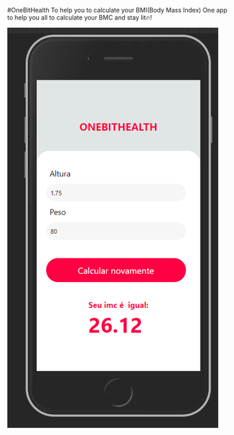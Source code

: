 #OneBitHealth
To help you to calculate your BMI(Body Mass Index)
One app to help you all to calculate your BMC and stay lit🔥!

![alt text](https://github.com/BrazillianBeast/OneBitHealth-App/blob/main/assets/screenshot.png?raw=true)
